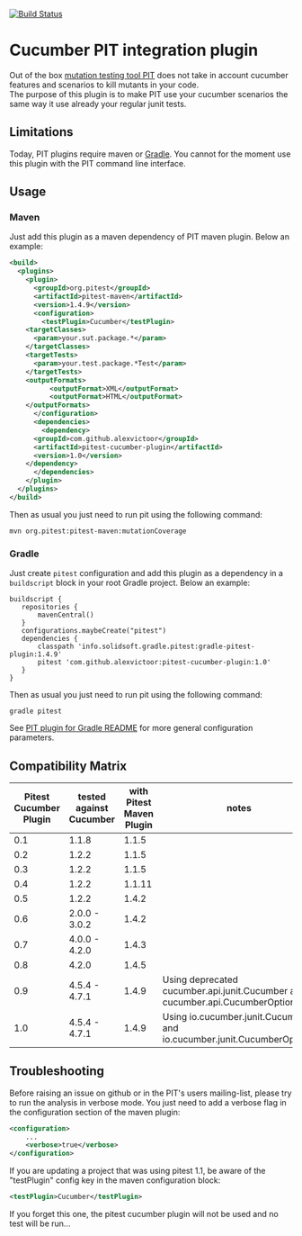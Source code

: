 [![Build Status](https://travis-ci.org/alexvictoor/pitest-cucumber-plugin.svg?branch=master)](https://travis-ci.org/alexvictoor/pitest-cucumber-plugin)

Cucumber PIT integration plugin
========================

Out of the box [mutation testing tool PIT](http://pitest.org) does not take in account cucumber features and scenarios to kill mutants in your code.  
The purpose of this plugin is to make PIT use your cucumber scenarios the same way it use already your regular junit tests.

Limitations
------------
Today, PIT plugins require maven or [Gradle](https://github.com/szpak/gradle-pitest-plugin). You cannot for the moment use this plugin with the PIT command line interface.

Usage
------
### Maven

Just add this plugin as a maven dependency of PIT maven plugin. Below an example:

```xml
<build>
  <plugins>
    <plugin>
      <groupId>org.pitest</groupId>
      <artifactId>pitest-maven</artifactId>
      <version>1.4.9</version>
      <configuration>
        <testPlugin>Cucumber</testPlugin>
	<targetClasses>
	  <param>your.sut.package.*</param>
	</targetClasses>
	<targetTests>
	  <param>your.test.package.*Test</param>
	</targetTests>
	<outputFormats>
          <outputFormat>XML</outputFormat>
          <outputFormat>HTML</outputFormat>
	</outputFormats>
      </configuration>
      <dependencies>
        <dependency>
	  <groupId>com.github.alexvictoor</groupId>
	  <artifactId>pitest-cucumber-plugin</artifactId>
	  <version>1.0</version>
	</dependency>
      </dependencies>
    </plugin>
  </plugins>
</build>

```

Then as usual you just need to run pit using the following command:

    mvn org.pitest:pitest-maven:mutationCoverage

### Gradle

Just create `pitest` configuration and add this plugin as a dependency in a `buildscript` block in your root Gradle project. Below an example:
```
buildscript {
   repositories {
       mavenCentral()
   }
   configurations.maybeCreate("pitest")
   dependencies {
       classpath 'info.solidsoft.gradle.pitest:gradle-pitest-plugin:1.4.9'
       pitest 'com.github.alexvictoor:pitest-cucumber-plugin:1.0'
   }
}
```

Then as usual you just need to run pit using the following command:

    gradle pitest

See [PIT plugin for Gradle README]( https://github.com/szpak/gradle-pitest-plugin) for more general configuration parameters.

Compatibility Matrix
--------------------

| Pitest Cucumber Plugin | tested against Cucumber | with Pitest Maven Plugin | notes |
|------------------------|-------------------------|--------------------------|-------|
| 0.1 | 1.1.8         | 1.1.5  | |
| 0.2 | 1.2.2         | 1.1.5  | |
| 0.3 | 1.2.2         | 1.1.5  | |
| 0.4 | 1.2.2         | 1.1.11 | |
| 0.5 | 1.2.2         | 1.4.2  | |
| 0.6 | 2.0.0 - 3.0.2 | 1.4.2  | |
| 0.7 | 4.0.0 - 4.2.0 | 1.4.3  | |
| 0.8 | 4.2.0         | 1.4.5  | |
| 0.9 | 4.5.4 - 4.7.1 | 1.4.9  | Using deprecated cucumber.api.junit.Cucumber and cucumber.api.CucumberOptions |
| 1.0 | 4.5.4 - 4.7.1 | 1.4.9  | Using io.cucumber.junit.Cucumber and io.cucumber.junit.CucumberOptions        |

Troubleshooting
-----------------
Before raising an issue on github or in the PIT's users mailing-list, please try to run the analysis in verbose mode. You just need to add a verbose flag in the configuration section of the maven plugin:

```xml
<configuration>
	...
	<verbose>true</verbose>
</configuration>
```

If you are updating a project that was using pitest 1.1, be aware of the "testPlugin" config key in the maven configuration block:

```xml
<testPlugin>Cucumber</testPlugin> 
```

If you forget this one, the pitest cucumber plugin will not be used and no test will be run...
